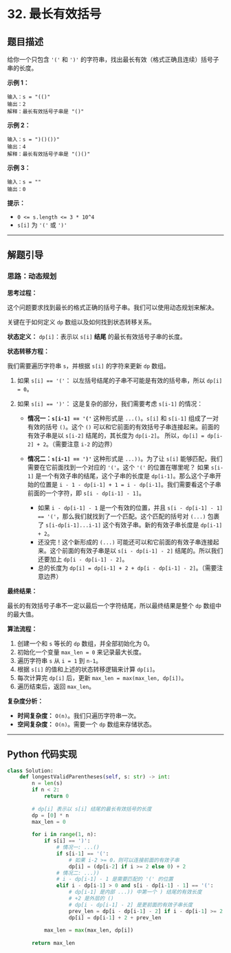 # 32. 最长有效括号

## 题目描述

给你一个只包含 `'('` 和 `')'` 的字符串，找出最长有效（格式正确且连续）括号子串的长度。

**示例 1：**

```
输入：s = "(()"
输出：2
解释：最长有效括号子串是 "()"
```

**示例 2：**

```
输入：s = ")()())"
输出：4
解释：最长有效括号子串是 "()()"
```

**示例 3：**

```
输入：s = ""
输出：0
```

**提示：**

*   `0 <= s.length <= 3 * 10^4`
*   `s[i]` 为 `'('` 或 `')'`

---

## 解题引导

### 思路：动态规划

**思考过程：**

这个问题要求找到最长的格式正确的括号子串。我们可以使用动态规划来解决。

关键在于如何定义 `dp` 数组以及如何找到状态转移关系。

**状态定义：**
`dp[i]`：表示以 `s[i]` **结尾** 的最长有效括号子串的长度。

**状态转移方程：**

我们需要遍历字符串 `s`，并根据 `s[i]` 的字符来更新 `dp` 数组。

1.  如果 `s[i] == '('`：
    以左括号结尾的子串不可能是有效的括号串，所以 `dp[i] = 0`。

2.  如果 `s[i] == ')'`：
    这是复杂的部分，我们需要考虑 `s[i-1]` 的情况：

    *   **情况一：`s[i-1] == '('`**
        这种形式是 `...()`。`s[i]` 和 `s[i-1]` 组成了一对有效的括号 `()`。这个 `()` 可以和它前面的有效括号子串连接起来。前面的有效子串是以 `s[i-2]` 结尾的，其长度为 `dp[i-2]`。
        所以，`dp[i] = dp[i-2] + 2`。（需要注意 `i-2` 的边界）

    *   **情况二：`s[i-1] == ')'`**
        这种形式是 `...))`。为了让 `s[i]` 能够匹配，我们需要在它前面找到一个对应的 `'('`。这个 `'('` 的位置在哪里呢？
        如果 `s[i-1]` 是一个有效子串的结尾，这个子串的长度是 `dp[i-1]`。那么这个子串开始的位置是 `i - 1 - dp[i-1] + 1 = i - dp[i-1]`。我们需要看这个子串前面的一个字符，即 `s[i - dp[i-1] - 1]`。
        *   如果 `i - dp[i-1] - 1` 是一个有效的位置，并且 `s[i - dp[i-1] - 1] == '('`，那么我们就找到了一个匹配。这个匹配的括号对 `(...)` 包裹了 `s[i-dp[i-1]...i-1]` 这个有效子串。新的有效子串长度是 `dp[i-1] + 2`。
        *   还没完！这个新形成的 `(...)` 可能还可以和它前面的有效子串连接起来。这个前面的有效子串是以 `s[i - dp[i-1] - 2]` 结尾的。所以我们还要加上 `dp[i - dp[i-1] - 2]`。
        *   总的长度为 `dp[i] = dp[i-1] + 2 + dp[i - dp[i-1] - 2]`。（需要注意边界）

**最终结果：**

最长的有效括号子串不一定以最后一个字符结尾，所以最终结果是整个 `dp` 数组中的最大值。

**算法流程：**

1.  创建一个和 `s` 等长的 `dp` 数组，并全部初始化为 0。
2.  初始化一个变量 `max_len = 0` 来记录最大长度。
3.  遍历字符串 `s` 从 `i = 1` 到 `n-1`。
4.  根据 `s[i]` 的值和上述的状态转移逻辑来计算 `dp[i]`。
5.  每次计算完 `dp[i]` 后，更新 `max_len = max(max_len, dp[i])`。
6.  遍历结束后，返回 `max_len`。

**复杂度分析：**

*   **时间复杂度：** `O(n)`。我们只遍历字符串一次。
*   **空间复杂度：** `O(n)`。需要一个 `dp` 数组来存储状态。

---

## Python 代码实现

```python
class Solution:
    def longestValidParentheses(self, s: str) -> int:
        n = len(s)
        if n < 2:
            return 0
        
        # dp[i] 表示以 s[i] 结尾的最长有效括号的长度
        dp = [0] * n
        max_len = 0
        
        for i in range(1, n):
            if s[i] == ')':
                # 情况一: ...()
                if s[i-1] == '(':
                    # 如果 i-2 >= 0，则可以连接前面的有效子串
                    dp[i] = (dp[i-2] if i >= 2 else 0) + 2
                # 情况二: ...))
                # i - dp[i-1] - 1 是需要匹配的 '(' 的位置
                elif i - dp[i-1] > 0 and s[i - dp[i-1] - 1] == '(':
                    # dp[i-1] 是内部 ...)) 中第一个 ) 结尾的有效长度
                    # +2 是外层的 ()
                    # dp[i - dp[i-1] - 2] 是更前面的有效子串长度
                    prev_len = dp[i - dp[i-1] - 2] if i - dp[i-1] >= 2 else 0
                    dp[i] = dp[i-1] + 2 + prev_len
            
            max_len = max(max_len, dp[i])
            
        return max_len

```